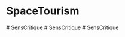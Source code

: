 # SpaceTourism
#   S e n s C r i t i q u e  
 #   S e n s C r i t i q u e  
 #   S e n s C r i t i q u e  
 